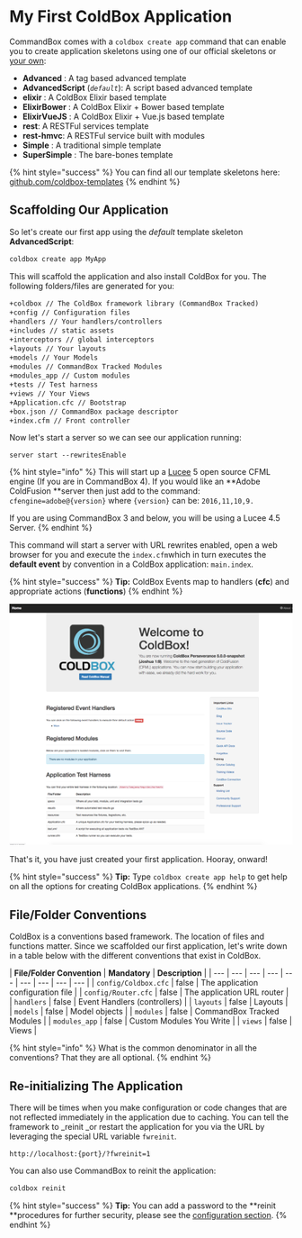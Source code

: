 # My First ColdBox Application

CommandBox comes with a `coldbox create app` command that can enable you to create application skeletons using one of our official skeletons or [your own](../../digging-deeper/recipes/application-templates.md):

* **Advanced** : A tag based advanced template
* **AdvancedScript**  \(_`default`_\): A script based advanced template
* **elixir** : A ColdBox Elixir based template
* **ElixirBower** : A ColdBox Elixir + Bower based template
* **ElixirVueJS** : A ColdBox Elixir + Vue.js based template
* **rest**: A RESTFul services template
* **rest-hmvc**: A RESTFul service built with modules
* **Simple** : A traditional simple template
* **SuperSimple** : The bare-bones template

{% hint style="success" %}
You can find all our template skeletons here: [github.com/coldbox-templates](https://github.com/coldbox-templates)
{% endhint %}

## Scaffolding Our Application

So let's create our first app using the _default_ template skeleton **AdvancedScript**:

```bash
coldbox create app MyApp
```

This will scaffold the application and also install ColdBox for you. The following folders/files are generated for you:

```text
+coldbox // The ColdBox framework library (CommandBox Tracked)
+config // Configuration files
+handlers // Your handlers/controllers
+includes // static assets
+interceptors // global interceptors
+layouts // Your layouts
+models // Your Models
+modules // CommandBox Tracked Modules
+modules_app // Custom modules
+tests // Test harness
+views // Your Views
+Application.cfc // Bootstrap
+box.json // CommandBox package descriptor
+index.cfm // Front controller
```

Now let's start a server so we can see our application running:

```text
server start --rewritesEnable
```

{% hint style="info" %}
This will start up a [Lucee](https://www.lucee.org) 5 open source CFML engine \(If you are in CommandBox 4\). If you would like an **Adobe ColdFusion **server then just add to the command: `cfengine=adobe@{version}` where `{version}` can be: `2016,11,10,9.`

If you are using CommandBox 3 and below, you will be using a Lucee 4.5 Server.
{% endhint %}

This command will start a server with URL rewrites enabled, open a web browser for you and execute the `index.cfm`which in turn executes the **default event** by convention in a ColdBox application: `main.index`.

{% hint style="success" %}
**Tip:** ColdBox Events map to handlers \(**cfc**\) and appropriate actions \(**functions**\)
{% endhint %}

![](../../.gitbook/assets/app_template.png)

That's it, you have just created your first application. Hooray, onward!

{% hint style="success" %}
**Tip:** Type `coldbox create app help` to get help on all the options for creating ColdBox applications.
{% endhint %}

## File/Folder Conventions

ColdBox is a conventions based framework.  The location of files and functions matter.  Since we scaffolded our first application, let's write down in a table below with the different conventions that exist in ColdBox.

| **File/Folder Convention** | **Mandatory** | **Description** |
| --- | --- | --- | --- | --- | --- | --- | --- | --- |
| `config/Coldbox.cfc` | false | The application configuration file |
| `config/Router.cfc` | false | The application URL router |
| `handlers` | false | Event Handlers \(controllers\) |
| `layouts` | false | Layouts |
| `models` | false | Model objects |
| `modules` | false | CommandBox Tracked Modules |
| `modules_app` | false | Custom Modules You Write |
| `views` | false | Views |

{% hint style="info" %}
What is the common denominator in all the conventions? That they are all optional. 
{% endhint %}

## Re-initializing The Application

There will be times when you make configuration or code changes that are not reflected immediately in the application due to caching. You can tell the framework to _reinit _or restart the application for you via the URL by leveraging the special URL variable `fwreinit`.

```text
http://localhost:{port}/?fwreinit=1
```

You can also use CommandBox to reinit the application:

```bash
coldbox reinit
```

{% hint style="success" %}
**Tip:** You can add a password to the **reinit **procedures for further security, please see the [configuration section](../../the-basics/configuration/coldbox.cfc/).
{% endhint %}



